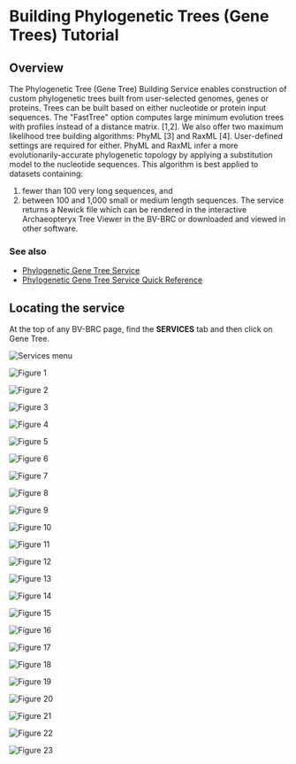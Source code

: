 # Building Phylogenetic Trees (Gene Trees) Tutorial

## Overview
The Phylogenetic Tree (Gene Tree) Building Service enables construction of custom phylogenetic trees built from user-selected genomes, genes or proteins. Trees can be built based on either nucleotide or protein input sequences. The "FastTree" option computes large minimum evolution trees with profiles instead of a distance matrix. [1,2]. We also offer two maximum likelihood tree building algorithms: PhyML [3] and RaxML [4]. User-defined settings are required for either. PhyML and RaxML infer a more evolutionarily-accurate phylogenetic topology by applying a substitution model to the nucleotide sequences. This algorithm is best applied to datasets containing: 
1) fewer than 100 very long sequences, and
2) between 100 and 1,000 small or medium length sequences.
The service returns a Newick file which can be rendered in the interactive Archaeopteryx Tree Viewer in the BV-BRC or downloaded and viewed in other software.   

### See also
* [Phylogenetic Gene Tree Service](https://beta.bv-brc.org/app/GeneTree)
* [Phylogenetic Gene Tree Service Quick Reference](../../quick_references/services/genetree.html)

## Locating the service

At the top of any BV-BRC page, find the **SERVICES** tab and then click on Gene Tree. 
 
![Services menu](../../quick_references/images/bv_services_menu.png)




![Figure 1](./images/Picture1.png "Figure 1")


![Figure 2](./images/Picture2.png "Figure 2")


![Figure 3](./images/Picture3.png "Figure 3")


![Figure 4](./images/Picture4.png "Figure 4")


![Figure 5](./images/Picture5.png "Figure 5")


![Figure 6](./images/Picture6.png "Figure 6")


![Figure 7](./images/Picture7.png "Figure 7")


![Figure 8](./images/Picture8.png "Figure 8")


![Figure 9](./images/Picture9.png "Figure 9")


![Figure 10](./images/Picture10.png "Figure 10")


![Figure 11](./images/Picture11.png "Figure 11")


![Figure 12](./images/Picture12.png "Figure 12")


![Figure 13](./images/Picture13.png "Figure 13")


![Figure 14](./images/Picture14.png "Figure 14")


![Figure 15](./images/Picture15.png "Figure 15")


![Figure 16](./images/Picture16.png "Figure 16")


![Figure 17](./images/Picture17.png "Figure 17")


![Figure 18](./images/Picture18.png "Figure 18")


![Figure 19](./images/Picture19.png "Figure 19")


![Figure 20](./images/Picture20.png "Figure 20")


![Figure 21](./images/Picture21.png "Figure 21")


![Figure 22](./images/Picture22.png "Figure 22")


![Figure 23](./images/Picture23.png "Figure 23")

